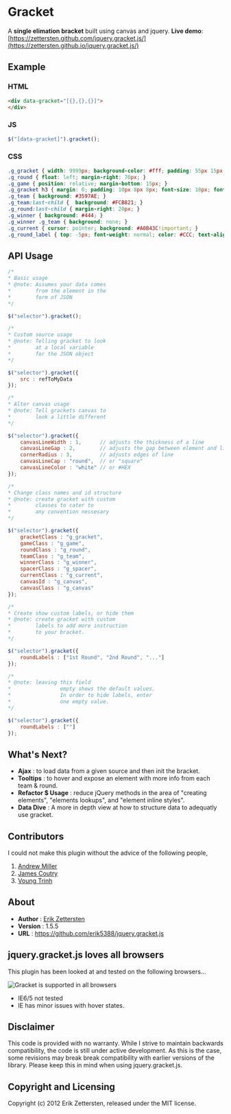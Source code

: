 Gracket
=======

A **single elimation bracket** built using canvas and jquery. 
**Live demo**: [https://zettersten.github.com/jquery.gracket.js/](https://zettersten.github.io/jquery.gracket.js/)

Example
-------

### HTML

```html
<div data-gracket="[{},{},{}]">
</div>
```

### JS

```js
$("[data-gracket]").gracket();
```

### CSS

```css
.g_gracket { width: 9999px; background-color: #fff; padding: 55px 15px 5px; line-height: 100%; position: relative; overflow: hidden;}
.g_round { float: left; margin-right: 70px; }
.g_game { position: relative; margin-bottom: 15px; }
.g_gracket h3 { margin: 0; padding: 10px 8px 8px; font-size: 18px; font-weight: normal; color: #fff}
.g_team { background: #3597AE; }
.g_team:last-child {  background: #FCB821; }
.g_round:last-child { margin-right: 20px; }
.g_winner { background: #444; }
.g_winner .g_team { background: none; }
.g_current { cursor: pointer; background: #A0B43C!important; }
.g_round_label { top: -5px; font-weight: normal; color: #CCC; text-align: center; font-size: 18px; }
```

API Usage
---------

```js
/* 
* Basic usage
* @note: Assumes your data comes 
*        from the element in the 
*        form of JSON 
*/

$("selector").gracket(); 
```

```js
/* 
* Custom source usage
* @note: Telling gracket to look 
*        at a local variable
*        for the JSON object 
*/

$("selector").gracket({
	src : refToMyData
});
```

```js
/* 
* Alter canvas usage
* @note: Tell grackets canvas to 
*        look a little different
*/

$("selector").gracket({
	canvasLineWidth : 1,      // adjusts the thickness of a line
	canvasLineGap : 2,        // adjusts the gap between element and line
	cornerRadius : 3,         // adjusts edges of line
	canvasLineCap : "round",  // or "square"
	canvasLineColor : "white" // or #HEX
});
```

```js
/* 
* Change class names and id structure
* @note: create gracket with custom  
*        classes to cater to 
*        any convention nessesary
*/

$("selector").gracket({
	gracketClass : "g_gracket",
	gameClass : "g_game",
	roundClass : "g_round",
	teamClass : "g_team",
	winnerClass : "g_winner",
	spacerClass : "g_spacer",
	currentClass : "g_current",
	canvasId : "g_canvas",
	canvasClass : "g_canvas"
});
```

```js
/* 
* Create show custom labels, or hide them
* @note: create gracket with custom  
*        labels to add more instruction
*        to your bracket. 
*/

$("selector").gracket({
	roundLabels : ["1st Round", "2nd Round", "..."]
});

/* 
* @note: leaving this field 
*				 empty shows the default values.
*				 In order to hide labels, enter 
*				 one empty value.
*/

$("selector").gracket({
	roundLabels : [""]
});
```

What's Next?
------------

+ **Ajax** : to load data from a given source and then init the bracket. 
+ **Tooltips** : to hover and expose an element with more info from each team & round.
+ **Refactor $ Usage** : reduce jQuery methods in the area of "creating elements", "elements lookups", and "element inline styles".
+ **Data Dive** : A more in depth view at how to structure data to adequatly use gracket.

Contributors
------------

I could not make this plugin without the advice of the following people, 

1. [Andrew Miller](https://github.com/AndrewMillerPSD)
2. [James Coutry](https://github.com/jcoutry)
3. [Voung Trinh](https://github.com/goods4trade)

About
-----

+ **Author** : [Erik Zettersten](http://zettersten.com)
+ **Version** : 1.5.5
+ **URL** : https://github.com/erik5388/jquery.gracket.js

jquery.gracket.js loves all browsers
------------------------------------

This plugin has been looked at and tested on the following browsers...

![Gracket is supported in all browsers](http://eventespresso.com/wp-content/uploads/2010/07/Browser-Icons.png)

+ IE6/5 not tested
+ IE has minor issues with hover states.

Disclaimer
----------
This code is provided with no warranty.  While I strive to maintain backwards compatibility, the code is still under active development.  As this is the case, some revisions may break break compatibility with earlier versions of the library.  Please keep this in mind when using jquery.gracket.js.

Copyright and Licensing
-----------------------
Copyright (c) 2012 Erik Zettersten, released under the MIT license.
